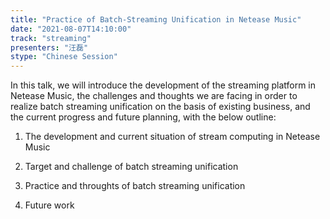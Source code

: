 ```yaml
---
title: "Practice of Batch-Streaming Unification in Netease Music"
date: "2021-08-07T14:10:00" 
track: "streaming"
presenters: "汪磊"
stype: "Chinese Session"
---
```

In this talk, we will introduce the development of the streaming platform in Netease Music, the challenges and thoughts we are facing in order to realize batch streaming unification on the basis of existing business, and the current progress and future planning, with the below outline:

1. The development and current situation of stream computing in Netease Music

2. Target and challenge of batch streaming unification

3. Practice and throughts of batch streaming unification

4. Future work